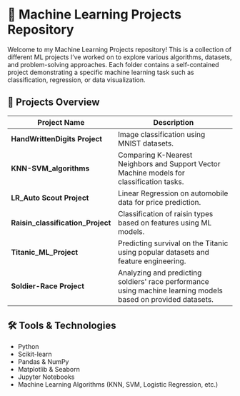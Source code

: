 # 🧠 Machine Learning Projects Repository

Welcome to my Machine Learning Projects repository! This is a collection of different ML projects I’ve worked on to explore various algorithms, datasets, and problem-solving approaches. Each folder contains a self-contained project demonstrating a specific machine learning task such as classification, regression, or data visualization.

## 📂 Projects Overview

| Project Name                    | Description                                |
|--------------------------------|--------------------------------------------|
| **HandWrittenDigits Project**  | Image classification using MNIST datasets. |
| **KNN-SVM_algorithms**         | Comparing K-Nearest Neighbors and Support Vector Machine models for classification tasks. |
| **LR_Auto Scout Project**      | Linear Regression on automobile data for price prediction. |
| **Raisin_classification_Project** | Classification of raisin types based on features using ML models. |
| **Titanic_ML_Project**         | Predicting survival on the Titanic using popular datasets and feature engineering. |
| **Soldier-Race Project**       | Analyzing and predicting soldiers' race performance using machine learning models based on provided datasets. |

## 🛠️ Tools & Technologies

- Python
- Scikit-learn
- Pandas & NumPy
- Matplotlib & Seaborn
- Jupyter Notebooks
- Machine Learning Algorithms (KNN, SVM, Logistic Regression, etc.)
